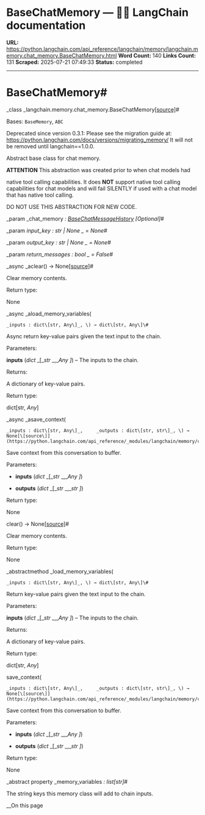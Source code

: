 # BaseChatMemory — 🦜🔗 LangChain  documentation

**URL:** https://python.langchain.com/api_reference/langchain/memory/langchain.memory.chat_memory.BaseChatMemory.html
**Word Count:** 140
**Links Count:** 131
**Scraped:** 2025-07-21 07:49:33
**Status:** completed

---

# BaseChatMemory\#

_class _langchain.memory.chat\_memory.BaseChatMemory[\[source\]](https://python.langchain.com/api_reference/_modules/langchain/memory/chat_memory.html#BaseChatMemory)\#     

Bases: `BaseMemory`, `ABC`

Deprecated since version 0.3.1: Please see the migration guide at: <https://python.langchain.com/docs/versions/migrating_memory/> It will not be removed until langchain==1.0.0.

Abstract base class for chat memory.

**ATTENTION** This abstraction was created prior to when chat models had     

native tool calling capabilities. It does **NOT** support native tool calling capabilities for chat models and will fail SILENTLY if used with a chat model that has native tool calling.

DO NOT USE THIS ABSTRACTION FOR NEW CODE.

_param _chat\_memory _: [BaseChatMessageHistory](https://python.langchain.com/api_reference/core/chat_history/langchain_core.chat_history.BaseChatMessageHistory.html#langchain_core.chat_history.BaseChatMessageHistory "langchain_core.chat_history.BaseChatMessageHistory")_ _\[Optional\]_\#     

_param _input\_key _: str | None_ _ = None_\#     

_param _output\_key _: str | None_ _ = None_\#     

_param _return\_messages _: bool_ _ = False_\#     

_async _aclear\(\) → None[\[source\]](https://python.langchain.com/api_reference/_modules/langchain/memory/chat_memory.html#BaseChatMemory.aclear)\#     

Clear memory contents.

Return type:     

None

_async _aload\_memory\_variables\(

    _inputs : dict\[str, Any\]_, \) → dict\[str, Any\]\#     

Async return key-value pairs given the text input to the chain.

Parameters:     

**inputs** \(_dict_ _\[__str_ _,__Any_ _\]_\) – The inputs to the chain.

Returns:     

A dictionary of key-value pairs.

Return type:     

dict\[str, _Any_\]

_async _asave\_context\(

    _inputs : dict\[str, Any\]_,     _outputs : dict\[str, str\]_, \) → None[\[source\]](https://python.langchain.com/api_reference/_modules/langchain/memory/chat_memory.html#BaseChatMemory.asave_context)\#     

Save context from this conversation to buffer.

Parameters:     

  * **inputs** \(_dict_ _\[__str_ _,__Any_ _\]_\)

  * **outputs** \(_dict_ _\[__str_ _,__str_ _\]_\)

Return type:     

None

clear\(\) → None[\[source\]](https://python.langchain.com/api_reference/_modules/langchain/memory/chat_memory.html#BaseChatMemory.clear)\#     

Clear memory contents.

Return type:     

None

_abstractmethod _load\_memory\_variables\(

    _inputs : dict\[str, Any\]_, \) → dict\[str, Any\]\#     

Return key-value pairs given the text input to the chain.

Parameters:     

**inputs** \(_dict_ _\[__str_ _,__Any_ _\]_\) – The inputs to the chain.

Returns:     

A dictionary of key-value pairs.

Return type:     

dict\[str, _Any_\]

save\_context\(

    _inputs : dict\[str, Any\]_,     _outputs : dict\[str, str\]_, \) → None[\[source\]](https://python.langchain.com/api_reference/_modules/langchain/memory/chat_memory.html#BaseChatMemory.save_context)\#     

Save context from this conversation to buffer.

Parameters:     

  * **inputs** \(_dict_ _\[__str_ _,__Any_ _\]_\)

  * **outputs** \(_dict_ _\[__str_ _,__str_ _\]_\)

Return type:     

None

_abstract property _memory\_variables _: list\[str\]_\#     

The string keys this memory class will add to chain inputs.

__On this page